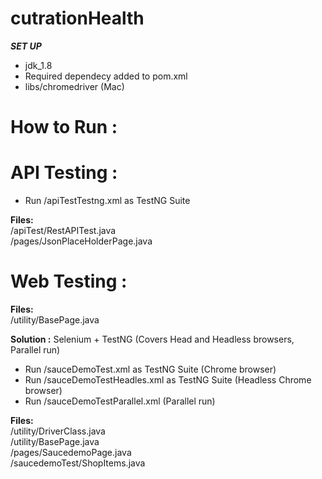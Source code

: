# cutrationHealth

***SET UP***
- jdk_1.8
- Required dependecy added to pom.xml
- libs/chromedriver (Mac)

# How to Run :

# API Testing :
- Run /apiTestTestng.xml as TestNG Suite

**Files:**  
     /apiTest/RestAPITest.java  
     /pages/JsonPlaceHolderPage.java


# Web Testing :

**Files:**  
     /utility/BasePage.java  
   
     
**Solution  :** Selenium + TestNG (Covers Head and Headless browsers, Parallel run)
- Run /sauceDemoTest.xml as TestNG Suite (Chrome browser)
- Run /sauceDemoTestHeadles.xml as TestNG Suite (Headless Chrome browser)
- Run /sauceDemoTestParallel.xml (Parallel run)

**Files:**  
    /utility/DriverClass.java  
    /utility/BasePage.java  
    /pages/SaucedemoPage.java  
    /saucedemoTest/ShopItems.java
